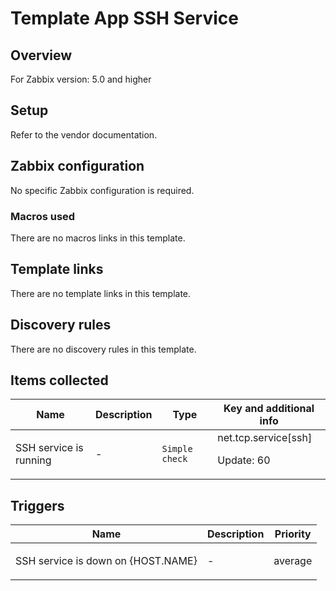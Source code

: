 # Template App SSH Service

## Overview

For Zabbix version: 5.0 and higher

## Setup

Refer to the vendor documentation.

## Zabbix configuration

No specific Zabbix configuration is required.

### Macros used

There are no macros links in this template.

## Template links

There are no template links in this template.

## Discovery rules

There are no discovery rules in this template.

## Items collected

|Name|Description|Type|Key and additional info|
|----|-----------|----|----|
|SSH service is running|<p>-</p>|`Simple check`|net.tcp.service[ssh]<p>Update: 60</p>|
## Triggers

|Name|Description|Priority|
|----|-----------|----|
|SSH service is down on {HOST.NAME}|<p>-</p>|average|
